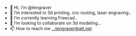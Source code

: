 - 👋 Hi, I’m @tengraver
- 👀 I’m interested in 3d printing, cnc routing, laser engraving..
- 🌱 I’m currently learning Freecad..
- 💞️ I’m looking to collaborate on 3d modeling...
- 📫 How to reach me ...tengraver@att.net

<!---
tengraver/tengraver is a ✨ special ✨ repository because its `README.md` (this file) appears on your GitHub profile.
You can click the Preview link to take a look at your changes.
--->
